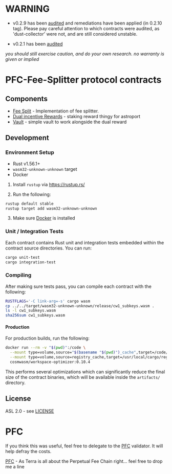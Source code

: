 # WARNING
* v0.2.9 has been [audited](https://github.com/SCV-Security/PublicReports/blob/a2d955cac6398f78a3cd067a04bda147ec7ba5c3/CW%2FPFC%2FPFC%20-%20Steak%20%26%20Fee%20Split%20-%20Audit%20Report%20v1.0.pdf
  ) and remediations have been applied (in 0.2.10 tag). Please pay careful attention to which contracts were audited, as 'dust-collector' were not, and are still considered unstable.

* v0.2.1 has been [audited](https://github.com/SCV-Security/PublicReports/blob/main/CW/NFTswitch/NFTswitch%20-%20Fee%20Split%20Contract%20Audit%20Report%201.0.pdf)

 
*you should still exercise caution, and do your own research. no warranty is given or implied*


# PFC-Fee-Splitter protocol contracts


## Components

* [Fee Split](./contracts/pfc-fee-splitter) - Implementation of fee splitter.
* [Dual incentive Rewards](./contracts/pfc-astroport-generator) - staking reward thingy for astroport 
* [Vault](./contracts/pfc-vault-contract) - simple vault to work alongside the dual reward 


## Development

### Environment Setup

- Rust v1.56.1+
- `wasm32-unknown-unknown` target
- Docker

1. Install `rustup` via https://rustup.rs/

2. Run the following:

```sh
rustup default stable
rustup target add wasm32-unknown-unknown
```

3. Make sure [Docker](https://www.docker.com/) is installed

### Unit / Integration Tests

Each contract contains Rust unit and integration tests embedded within the contract source directories. You can run:

```sh
cargo unit-test
cargo integration-test
```

### Compiling

After making sure tests pass, you can compile each contract with the following:

```sh
RUSTFLAGS='-C link-arg=-s' cargo wasm
cp ../../target/wasm32-unknown-unknown/release/cw1_subkeys.wasm .
ls -l cw1_subkeys.wasm
sha256sum cw1_subkeys.wasm
```

#### Production

For production builds, run the following:

```sh
docker run --rm -v "$(pwd)":/code \
  --mount type=volume,source="$(basename "$(pwd)")_cache",target=/code/target \
  --mount type=volume,source=registry_cache,target=/usr/local/cargo/registry \
  cosmwasm/workspace-optimizer:0.10.4
```

This performs several optimizations which can significantly reduce the final size of the contract binaries, which will
be available inside the `artifacts/` directory.

## License
ASL 2.0 - see [LICENSE](./LICENSE) 

# PFC
If you think this was useful, feel free to delegate to the [PFC](https://station.terra.money/validator/terravaloper12g4nkvsjjnl0t7fvq3hdcw7y8dc9fq69nyeu9q) validator. It will help defray the costs.

[PFC](https://twitter.com/PFC_Validator) - As Terra is all about the Perpetual Fee Chain right... feel free to drop me a line

